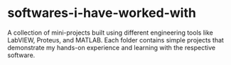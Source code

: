 # softwares-i-have-worked-with
A collection of mini-projects built using different engineering tools like LabVIEW, Proteus, and MATLAB. Each folder contains simple projects that demonstrate my hands-on experience and learning with the respective software.
